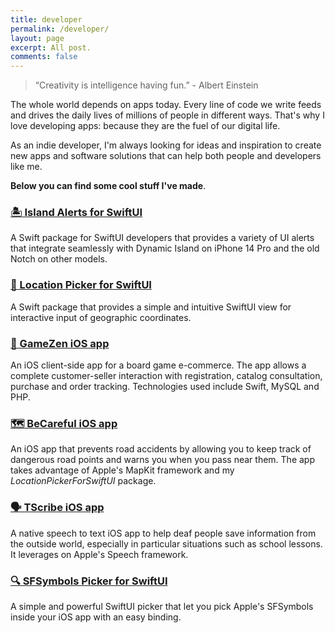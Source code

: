 ```yaml
---
title: developer
permalink: /developer/
layout: page
excerpt: All post.
comments: false
---
```


> “Creativity is intelligence having fun.” - Albert Einstein

The whole world depends on apps today. Every line of code we write feeds and drives the daily lives of millions of people in different ways. That's why I love developing apps: because they are the fuel of our digital life.

As an indie developer, I'm always looking for ideas and inspiration to create new apps and software solutions that can help both people and developers like me.

**Below you can find some cool stuff I've made**.

### [🏝️ Island Alerts for SwiftUI](https://github.com/alessiorubicini/IslandAlertsForSwiftUI)
A Swift package for SwiftUI developers that provides a variety of UI alerts that integrate seamlessly with Dynamic Island on iPhone 14 Pro and the old Notch on other models.

<!--<img src="/assets/img/projects/IslandAlertsNoBg.png" alt="app-screen" width="300"/>-->

### [📍 Location Picker for SwiftUI](https://github.com/alessiorubicini/LocationPickerForSwiftUI)
A Swift package that provides a simple and intuitive SwiftUI view for interactive input of geographic coordinates.

### [📱 GameZen iOS app](https://github.com/alessiorubicini/GameZen-iOS)
An iOS client-side app for a board game e-commerce. The app allows a complete customer-seller interaction with registration, catalog consultation, purchase and order tracking. Technologies used include Swift, MySQL and PHP.

### [🗺️ BeCareful iOS app](https://github.com/alessiorubicini/BeCareful-iOS)
An iOS app that prevents road accidents by allowing you to keep track of dangerous road points and warns you when you pass near them. The app takes advantage of Apple's MapKit framework and my *LocationPickerForSwiftUI* package.

### [🗣️ TScribe iOS app](https://github.com/alessiorubicini/TScribe-iOS)
A native speech to text iOS app to help deaf people save information from the outside world, especially in particular situations such as school lessons. It leverages on Apple's Speech framework.

### [🔍 SFSymbols Picker for SwiftUI](https://github.com/alessiorubicini/SFSymbolsPickerForSwiftUI)
A simple and powerful SwiftUI picker that let you pick Apple's SFSymbols inside your iOS app with an easy binding.